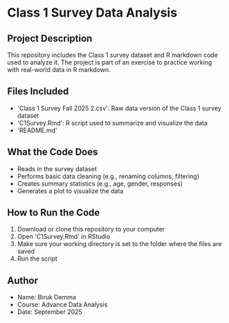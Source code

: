 # Class 1 Survey Data Analysis

## Project Description
This repository includes the Class 1 survey dataset and R markdown code used
to analyze it. The project is part of an exercise to practice working with
real-world data in R markdown.

## Files Included
- 'Class 1 Survey Fall 2025 2.csv': Raw data version of the Class 1 survey dataset
- 'C1Survey.Rmd': R script used to summarize and visualize the data
- 'README.md'

## What the Code Does
- Reads in the survey dataset
- Performs basic data cleaning (e.g., renaming columns, filtering)
- Creates summary statistics (e.g., age, gender, responses)
- Generates a plot to visualize the data

## How to Run the Code
1. Download or clone this repository to your computer
2. Open 'C1Survey.Rmd' in RStudio
3. Make sure your working directory is set to the folder where the files are
saved
4. Run the script

## Author
- Name: Biruk Demma
- Course: Advance Data Analysis
- Date: September 2025

